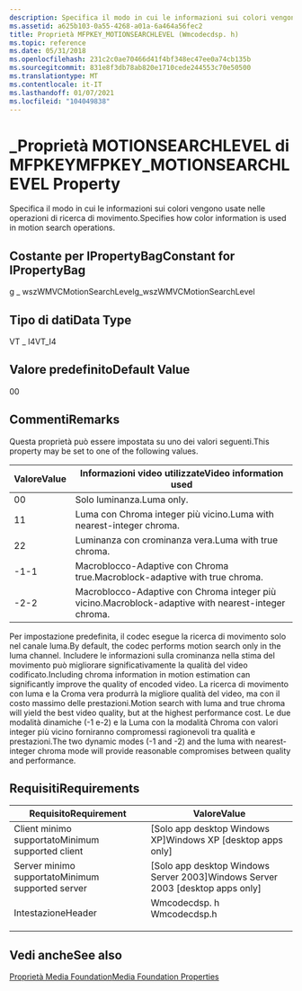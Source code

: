 ```yaml
---
description: Specifica il modo in cui le informazioni sui colori vengono usate nelle operazioni di ricerca di movimento.
ms.assetid: a625b103-0a55-4268-a01a-6a464a56fec2
title: Proprietà MFPKEY_MOTIONSEARCHLEVEL (Wmcodecdsp. h)
ms.topic: reference
ms.date: 05/31/2018
ms.openlocfilehash: 231c2c0ae70466d41f4bf348ec47ee0a74cb135b
ms.sourcegitcommit: 831e8f3db78ab820e1710cede244553c70e50500
ms.translationtype: MT
ms.contentlocale: it-IT
ms.lasthandoff: 01/07/2021
ms.locfileid: "104049838"
---
```

# <a name="mfpkey_motionsearchlevel-property"></a><span data-ttu-id="663bd-103">\_Proprietà MOTIONSEARCHLEVEL di MFPKEY</span><span class="sxs-lookup"><span data-stu-id="663bd-103">MFPKEY\_MOTIONSEARCHLEVEL Property</span></span>

<span data-ttu-id="663bd-104">Specifica il modo in cui le informazioni sui colori vengono usate nelle operazioni di ricerca di movimento.</span><span class="sxs-lookup"><span data-stu-id="663bd-104">Specifies how color information is used in motion search operations.</span></span>

## <a name="constant-for-ipropertybag"></a><span data-ttu-id="663bd-105">Costante per IPropertyBag</span><span class="sxs-lookup"><span data-stu-id="663bd-105">Constant for IPropertyBag</span></span>

<span data-ttu-id="663bd-106">g \_ wszWMVCMotionSearchLevel</span><span class="sxs-lookup"><span data-stu-id="663bd-106">g\_wszWMVCMotionSearchLevel</span></span>

## <a name="data-type"></a><span data-ttu-id="663bd-107">Tipo di dati</span><span class="sxs-lookup"><span data-stu-id="663bd-107">Data Type</span></span>

<span data-ttu-id="663bd-108">VT \_ I4</span><span class="sxs-lookup"><span data-stu-id="663bd-108">VT\_I4</span></span>

## <a name="default-value"></a><span data-ttu-id="663bd-109">Valore predefinito</span><span class="sxs-lookup"><span data-stu-id="663bd-109">Default Value</span></span>

<span data-ttu-id="663bd-110">0</span><span class="sxs-lookup"><span data-stu-id="663bd-110">0</span></span>

## <a name="remarks"></a><span data-ttu-id="663bd-111">Commenti</span><span class="sxs-lookup"><span data-stu-id="663bd-111">Remarks</span></span>

<span data-ttu-id="663bd-112">Questa proprietà può essere impostata su uno dei valori seguenti.</span><span class="sxs-lookup"><span data-stu-id="663bd-112">This property may be set to one of the following values.</span></span>



| <span data-ttu-id="663bd-113">Valore</span><span class="sxs-lookup"><span data-stu-id="663bd-113">Value</span></span> | <span data-ttu-id="663bd-114">Informazioni video utilizzate</span><span class="sxs-lookup"><span data-stu-id="663bd-114">Video information used</span></span>                           |
|-------|--------------------------------------------------|
| <span data-ttu-id="663bd-115">0</span><span class="sxs-lookup"><span data-stu-id="663bd-115">0</span></span>     | <span data-ttu-id="663bd-116">Solo luminanza.</span><span class="sxs-lookup"><span data-stu-id="663bd-116">Luma only.</span></span>                                       |
| <span data-ttu-id="663bd-117">1</span><span class="sxs-lookup"><span data-stu-id="663bd-117">1</span></span>     | <span data-ttu-id="663bd-118">Luma con Chroma integer più vicino.</span><span class="sxs-lookup"><span data-stu-id="663bd-118">Luma with nearest-integer chroma.</span></span>                |
| <span data-ttu-id="663bd-119">2</span><span class="sxs-lookup"><span data-stu-id="663bd-119">2</span></span>     | <span data-ttu-id="663bd-120">Luminanza con crominanza vera.</span><span class="sxs-lookup"><span data-stu-id="663bd-120">Luma with true chroma.</span></span>                           |
| <span data-ttu-id="663bd-121">-1</span><span class="sxs-lookup"><span data-stu-id="663bd-121">-1</span></span>    | <span data-ttu-id="663bd-122">Macroblocco-Adaptive con Chroma true.</span><span class="sxs-lookup"><span data-stu-id="663bd-122">Macroblock-adaptive with true chroma.</span></span>            |
| <span data-ttu-id="663bd-123">-2</span><span class="sxs-lookup"><span data-stu-id="663bd-123">-2</span></span>    | <span data-ttu-id="663bd-124">Macroblocco-Adaptive con Chroma integer più vicino.</span><span class="sxs-lookup"><span data-stu-id="663bd-124">Macroblock-adaptive with nearest-integer chroma.</span></span> |



 

<span data-ttu-id="663bd-125">Per impostazione predefinita, il codec esegue la ricerca di movimento solo nel canale luma.</span><span class="sxs-lookup"><span data-stu-id="663bd-125">By default, the codec performs motion search only in the luma channel.</span></span> <span data-ttu-id="663bd-126">Includere le informazioni sulla crominanza nella stima del movimento può migliorare significativamente la qualità del video codificato.</span><span class="sxs-lookup"><span data-stu-id="663bd-126">Including chroma information in motion estimation can significantly improve the quality of encoded video.</span></span> <span data-ttu-id="663bd-127">La ricerca di movimento con luma e la Croma vera produrrà la migliore qualità del video, ma con il costo massimo delle prestazioni.</span><span class="sxs-lookup"><span data-stu-id="663bd-127">Motion search with luma and true chroma will yield the best video quality, but at the highest performance cost.</span></span> <span data-ttu-id="663bd-128">Le due modalità dinamiche (-1 e-2) e la Luma con la modalità Chroma con valori integer più vicino forniranno compromessi ragionevoli tra qualità e prestazioni.</span><span class="sxs-lookup"><span data-stu-id="663bd-128">The two dynamic modes (-1 and -2) and the luma with nearest-integer chroma mode will provide reasonable compromises between quality and performance.</span></span>

## <a name="requirements"></a><span data-ttu-id="663bd-129">Requisiti</span><span class="sxs-lookup"><span data-stu-id="663bd-129">Requirements</span></span>



| <span data-ttu-id="663bd-130">Requisito</span><span class="sxs-lookup"><span data-stu-id="663bd-130">Requirement</span></span> | <span data-ttu-id="663bd-131">Valore</span><span class="sxs-lookup"><span data-stu-id="663bd-131">Value</span></span> |
|-------------------------------------|-----------------------------------------------------------------------------------------|
| <span data-ttu-id="663bd-132">Client minimo supportato</span><span class="sxs-lookup"><span data-stu-id="663bd-132">Minimum supported client</span></span><br/> | <span data-ttu-id="663bd-133">\[Solo app desktop Windows XP\]</span><span class="sxs-lookup"><span data-stu-id="663bd-133">Windows XP \[desktop apps only\]</span></span><br/>                                             |
| <span data-ttu-id="663bd-134">Server minimo supportato</span><span class="sxs-lookup"><span data-stu-id="663bd-134">Minimum supported server</span></span><br/> | <span data-ttu-id="663bd-135">\[Solo app desktop Windows Server 2003\]</span><span class="sxs-lookup"><span data-stu-id="663bd-135">Windows Server 2003 \[desktop apps only\]</span></span><br/>                                    |
| <span data-ttu-id="663bd-136">Intestazione</span><span class="sxs-lookup"><span data-stu-id="663bd-136">Header</span></span><br/>                   | <dl> <span data-ttu-id="663bd-137"><dt>Wmcodecdsp. h</dt></span><span class="sxs-lookup"><span data-stu-id="663bd-137"><dt>Wmcodecdsp.h</dt></span></span> </dl> |



## <a name="see-also"></a><span data-ttu-id="663bd-138">Vedi anche</span><span class="sxs-lookup"><span data-stu-id="663bd-138">See also</span></span>

<dl> <dt>

[<span data-ttu-id="663bd-139">Proprietà Media Foundation</span><span class="sxs-lookup"><span data-stu-id="663bd-139">Media Foundation Properties</span></span>](media-foundation-properties.md)
</dt> </dl>

 

 




